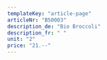 ```yaml
---
templateKey: "article-page"
articleNr: "B50003"
description_de: "Bio Broccoli"
description_fr: " "
unit: "2"
price: "21.--"
---
```

